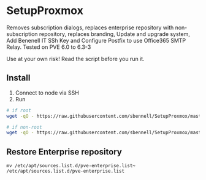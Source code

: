 # SetupProxmox

Removes subscription dialogs, replaces enterprise repository with non-subscription repository, replaces branding, Update and upgrade system, Add Benenell IT SSh Key and Configure Postfix to use Office365 SMTP Relay. Tested on PVE 6.0 to 6.3-3


Use at your own risk! Read the script before you run it. 

## Install

1. Connect to node via SSH
2. Run

```bash
# if root
wget -qO - https://raw.githubusercontent.com/sbennell/SetupProxmox/master/patch.sh -c -O patch.sh && bash patch.sh  && rm patch.sh 

# if non-root
wget -qO - https://raw.githubusercontent.com/sbennell/SetupProxmox/master/patch.sh -c -O patch.sh && sudo bash patch.sh  && rm patch.sh 

```

## Restore Enterprise repository

```
mv /etc/apt/sources.list.d/pve-enterprise.list~ /etc/apt/sources.list.d/pve-enterprise.list
```
